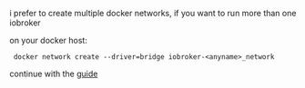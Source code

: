 i prefer to create multiple docker networks, if you want to run more than one iobroker

on your docker host:
```
 docker network create --driver=bridge iobroker-<anyname>_network
```
continue with the [guide](https://github.com/fl0rian089/seatconnect-homeassistant-guide/blob/19b6942bb7ca6d367960255cc2ebefc1f0d6963a/README.md)

